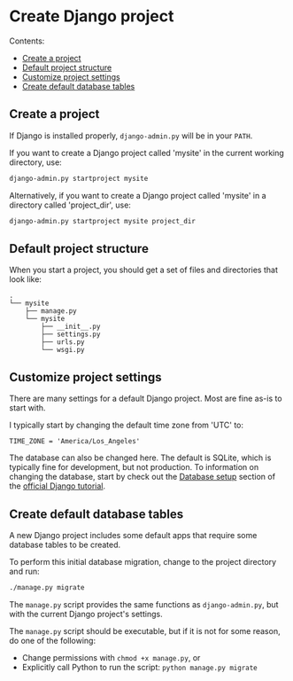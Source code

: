# Create Django project

Contents:

- [Create a project](#create-a-project)
- [Default project structure](#default-project-structure)
- [Customize project settings](#customize-project-settings)
- [Create default database tables](#create-default-database-tables)

## Create a project

If Django is installed properly, `django-admin.py` will be in your `PATH`.

If you want to create a Django project called 'mysite' in the current working directory, use:

```sh
django-admin.py startproject mysite
```

Alternatively, if you want to create a Django project called 'mysite' in a directory called 'project_dir', use:

```sh
django-admin.py startproject mysite project_dir
```

## Default project structure

When you start a project, you should get a set of files and directories that look like:

    .
    └── mysite
        ├── manage.py
        └── mysite
            ├── __init__.py
            ├── settings.py
            ├── urls.py
            └── wsgi.py

## Customize project settings

There are many settings for a default Django project. Most are fine as-is to start with.

I typically start by changing the default time zone from 'UTC' to:

    TIME_ZONE = 'America/Los_Angeles'

The database can also be changed here. The default is SQLite, which is typically fine for development, but not production. To information on changing the database, start by check out the [Database setup](https://docs.djangoproject.com/en/1.7/intro/tutorial01/#database-setup) section of the [official Django tutorial](https://docs.djangoproject.com/en/1.7/intro/).

## Create default database tables

A new Django project includes some default apps that require some database tables to be created.

To perform this initial database migration, change to the project directory and run:

```sh
./manage.py migrate
```

The `manage.py` script provides the same functions as `django-admin.py`, but with the current Django project's settings.

The `manage.py` script should be executable, but if it is not for some reason, do one of the following:

- Change permissions with `chmod +x manage.py`, or
- Explicitly call Python to run the script: `python manage.py migrate`
